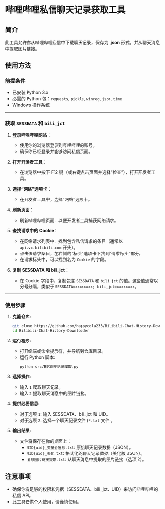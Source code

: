 # 哔哩哔哩私信聊天记录获取工具

## 简介

此工具允许你从哔哩哔哩私信中下载聊天记录，保存为 **.json** 形式，并从聊天消息中提取图片链接。

## 使用方法

### 前提条件

- 已安装 Python 3.x
- 必需的 Python 包：`requests`, `pickle`, `winreg`, `json`, `time`
- Windows 操作系统

---

### 获取 `SESSDATA` 和 `bili_jct`

1. **登录哔哩哔哩网站**：
   - 使用你的浏览器登录到哔哩哔哩的账号。
   - 确保你已经登录并能够访问私信页面。

2. **打开开发者工具**：
   - 在浏览器中按下 F12 键（或右键点击页面并选择“检查”），打开开发者工具。

3. **选择“网络”选项卡**：
   - 在开发者工具中，选择“网络”选项卡。

4. **刷新页面**：
   - 刷新哔哩哔哩页面，以便开发者工具捕获网络请求。

5. **查找请求中的 Cookie**：
   - 在网络请求列表中，找到包含私信请求的条目（通常以 `api.vc.bilibili.com` 开头）。
   - 点击该请求条目，在右侧的“标头”选项卡下找到“请求标头”部分。
   - 在请求标头中，可以找到名为 `Cookie` 的字段。

6. **复制 SESSDATA 和 bili_jct**：
   - 在 Cookie 字段中，复制包含 `SESSDATA` 和 `bili_jct` 的值。这些值通常以分号分隔，类似于 `SESSDATA=xxxxxxxx; bili_jct=xxxxxxxx`。

---

### 使用步骤

1. **克隆仓库:**

   ```bash
   git clone https://github.com/happycola233/Bilibili-Chat-History-Downloader.git
   cd Bilibili-Chat-History-Downloader
   ```
2. **运行程序:**

   - 打开终端或命令提示符，并导航到仓库目录。
   - 运行 Python 脚本:
     ```bash
     python src/B站聊天记录爬取.py
     ```
3. **选择操作:**

   - 输入 `1` 爬取聊天记录。
   - 输入 `2` 提取聊天消息中的图片链接。
4. **提供必要信息:**

   - 对于选项 `1`: 输入 SESSDATA、bili_jct 和 UID。
   - 对于选项 `2`: 选择一个聊天记录文件 (`*.txt` 文件)。
5. **输出结果:**

   - 文件将保存在你的桌面上：
     - `UID{uid}_变量全信息.txt`: 原始聊天记录数据（JSON）。
     - `UID{uid}_美化.txt`: 格式化的聊天记录数据（美化版 JSON）。
     - `消息图片链接提取.txt`: 从聊天消息中提取的图片链接（选项 2）。


## 注意事项

- 确保你有足够的权限和凭据（SESSDATA、bili_jct、UID）来访问哔哩哔哩的私信 API。
- 此工具仅供个人使用，请谨慎使用。